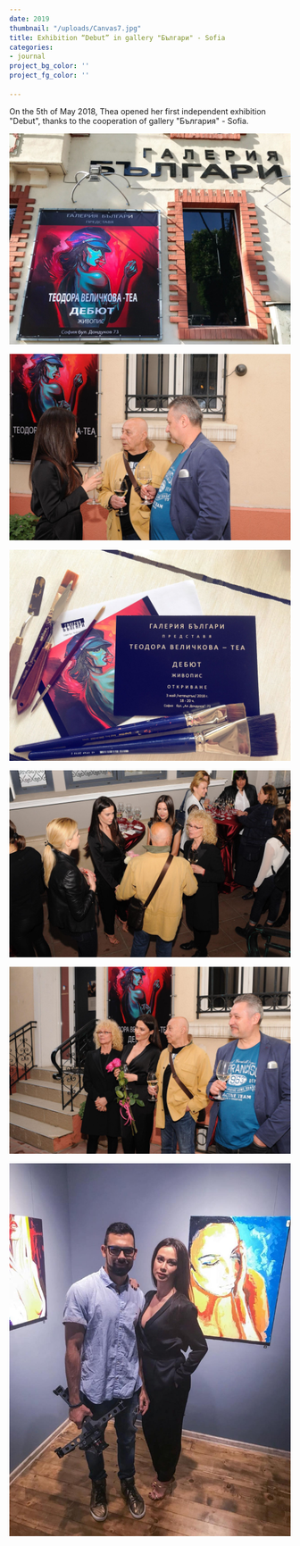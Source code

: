 ```yaml
---
date: 2019
thumbnail: "/uploads/Canvas7.jpg"
title: Exhibition “Debut” in gallery "Българи" - Sofia
categories:
- journal
project_bg_color: ''
project_fg_color: ''

---
```

On the 5th of May 2018, Thea opened her first independent exhibition "Debut", thanks to the cooperation of gallery "България" - Sofia. 

![](/uploads/66452824_464130177705878_7717333572599676928_n.jpg)

![](/uploads/66503131_2241315166181951_6157272378335297536_n.jpg)

![](/uploads/66450123_713340859099882_5197082123772624896_n.jpg)

![](/uploads/66279317_688560008232128_5230057061605179392_n.jpg)

![](/uploads/66272893_494881707986549_8123692196684627968_n.jpg)

![](/uploads/66417591_340973933507203_278690978909388800_n.jpg)